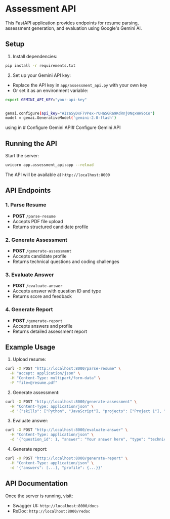 # Assessment API

This FastAPI application provides endpoints for resume parsing, assessment generation, and evaluation using Google's Gemini AI.

## Setup

1. Install dependencies:
```bash
pip install -r requirements.txt
```

2. Set up your Gemini API key:
- Replace the API key in `app/assessment_api.py` with your own key
- Or set it as an environment variable:
```bash
export GEMINI_API_KEY="your-api-key"


genai.configure(api_key="AIzaSyDxF7VPex-rUHaSGRa9KdRnj0NqxWH9oCo")
model = genai.GenerativeModel('gemini-2.0-flash') 
```
using in # Configure Gemini API# Configure Gemini API
## Running the API

Start the server:
```bash
uvicorn app.assessment_api:app --reload
```

The API will be available at `http://localhost:8000`

## API Endpoints

### 1. Parse Resume
- **POST** `/parse-resume`
- Accepts PDF file upload
- Returns structured candidate profile

### 2. Generate Assessment
- **POST** `/generate-assessment`
- Accepts candidate profile
- Returns technical questions and coding challenges

### 3. Evaluate Answer
- **POST** `/evaluate-answer`
- Accepts answer with question ID and type
- Returns score and feedback

### 4. Generate Report
- **POST** `/generate-report`
- Accepts answers and profile
- Returns detailed assessment report

## Example Usage

1. Upload resume:
```bash
curl -X POST "http://localhost:8000/parse-resume" \
  -H "accept: application/json" \
  -H "Content-Type: multipart/form-data" \
  -F "file=@resume.pdf"
```

2. Generate assessment:
```bash
curl -X POST "http://localhost:8000/generate-assessment" \
  -H "Content-Type: application/json" \
  -d '{"skills": ["Python", "JavaScript"], "projects": ["Project 1"], "education": ["Degree 1"], "experience": ["Experience 1"]}'
```

3. Evaluate answer:
```bash
curl -X POST "http://localhost:8000/evaluate-answer" \
  -H "Content-Type: application/json" \
  -d '{"question_id": 1, "answer": "Your answer here", "type": "technical"}'
```

4. Generate report:
```bash
curl -X POST "http://localhost:8000/generate-report" \
  -H "Content-Type: application/json" \
  -d '{"answers": [...], "profile": {...}}'
```

## API Documentation

Once the server is running, visit:
- Swagger UI: `http://localhost:8000/docs`
- ReDoc: `http://localhost:8000/redoc` 